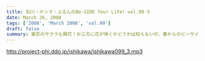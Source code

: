 ```yaml
---
title: 石川・ホンマ・ぶるんのBe-SIDE Your Life! vol.99-3
date: March 26, 2008
tags: ['2008', 'March 2008', 'vol.99']
draft: false
summary: 東京のサクラも開花！お三方に花が咲くかどうかは知らないが、春からのビーサイもよろしくお願いします。あっ！！・・・向かいのビルの踊り場で喫煙している人々が、スタジオを怪訝な表情で見ている・・・NAMAE
---
```


http://project-phi.ddo.jp/ishikawa/ishikawa099_3.mp3
